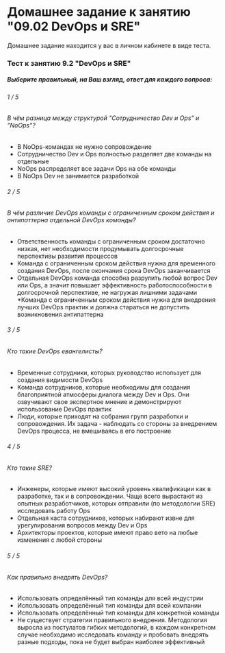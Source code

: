 # Домашнее задание к занятию "09.02 DevOps и SRE"

Домашнее задание находится у вас в личном кабинете в виде теста.

### Тест к занятию 9.2 "DevOps и SRE"

##### Выберите правильный, на Ваш взгляд, ответ для каждого вопроса:

###### 1 / 5
###### В чём разница между структурой "Сотрудничество Dev и Ops" и "NoOps"?
* В NoOps-командах не нужно сопровождение 
* Сотрудничество Dev и Ops полностью разделяет две команды на отдельные
* NoOps распределяет все задачи Ops на обе команды
* В NoOps Dev не занимается разработкой

###### 2 / 5
###### В чём различие DevOps команды с ограниченным сроком действия и антипаттерна отдельной DevOps команды?
* Ответственность команды с ограниченным сроком достаточно низкая, нет необходимости продумывать долгосрочные перспективы развития процессов
* Команда с ограниченным сроком действия нужна для временного создания DevOps, после окончания срока DevOps заканчивается
* Отдельная DevOps команда способна разрулить любой вопрос Dev или Ops, а значит повышает эффективность работоспособности в долгосрочной перспективе, не нагружая лишними задачами
*Команда с ограниченным сроком действия нужна для внедрения лучших DevOps практик и должна стараться не допустить возникновения антипаттерна

###### 3 / 5
###### Кто такие DevOps евангелисты?
* Временные сотрудники, которых руководство использует для создания видимости DevOps
* Команда сотрудников, которые необходимы для создания благоприятной атмосферы диалога между Dev и Ops. Они озвучивают свое экспертное мнение и демонстрируют использование DevOps практик
* Люди, которые приходят на собрания групп разработки и сопровождения. Их задача - наблюдать со стороны за внедрением DevOps процесса, не вмешиваясь в его построение

###### 4 / 5
###### Кто такие SRE?
* Инженеры, которые имеют высокий уровень квалификации как в разработке, так и в сопровождении. Чаще всего вырастают из опытных разработчиков, которых отправили (по методологии SRE) исследовать работу Ops
* Отдельная каста сотрудников, которых набирают извне для урегулирования вопросов между Dev и Ops
* Архитекторы проектов, которые имеют право вето на любые изменения с любой стороны

###### 5 / 5
###### Как правильно внедрять DevOps?
* Использовать определённый тип команды для всей индустрии
* Использовать определённый тип команды для всей компании
* Использовать определённый тип команды для конкретной команды
* Не существует стратегии правильного внедрения. Методология выросла из постулатов гибких методологий, в каждом конкретном случае необходимо исследовать команду и пробовать внедрять разные подходы, пока не будет выбран наиболее эффективный
